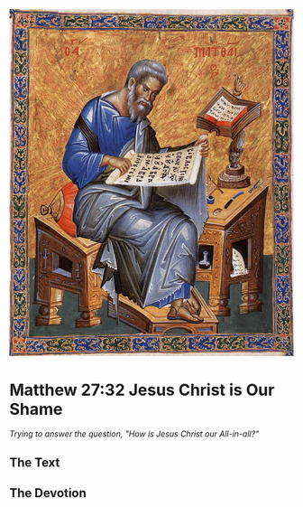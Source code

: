 <img class="intro-right" src="../images/art-matthew.jpg">

# Matthew 27:32 Jesus Christ is Our Shame

*Trying to answer the question, "How is Jesus Christ our All-in-all?"*

## The Text

## The Devotion